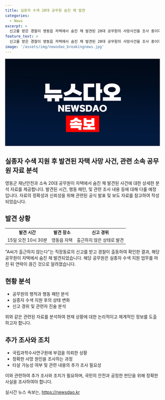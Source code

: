 ```yaml
---
title: 실종자 수색 20대 공무원 숨진 채 발견
categories:
  - News
excerpt: >
  신고를 받은 경찰이 영동읍 자택에서 숨진 채 발견된 20대 공무원의 사망사건을 조사 중이다. 출근을 하지 않아 직장동료의 신고로 경찰이 발견했으며, 사망 원인은 미상이다. 해당 공무원은 실종자 수색 지원 업무를 마치고 퇴근 후 연락이 끊겼다고 한다. 현재 경찰은 부검을 의뢰하여 정확한 사망 원인을 조사 중이다. (출처: 영동군 사진)
feature_text: >
  신고를 받은 경찰이 영동읍 자택에서 숨진 채 발견된 20대 공무원의 사망사건을 조사 중이다. 출근을 하지 않아 직장동료의 신고로 경찰이 발견했으며, 사망 원인은 미상이다. 해당 공무원은 실종자 수색 지원 업무를 마치고 퇴근 후 연락이 끊겼다고 한다. 현재 경찰은 부검을 의뢰하여 정확한 사망 원인을 조사 중이다. (출처: 영동군 사진)
image: '/assets/img/newsdao_breakingnews.jpg'
---
```


<p><img src="/assets/img/newsdao_breakingnews.jpg" alt="cryptoinkorea 속보" /></p>

<h2>실종자 수색 지원 후 발견된 자택 사망 사건, 관련 소속 공무원 자료 분석</h2>

<p data-ke-size="size16">영동군 재난안전과 소속 20대 공무원이 자택에서 숨진 채 발견된 사건에 대한 상세한 분석 자료를 제공합니다. 발견된 시간, 행동 패턴, 및 관련 조사 내용 등에 대해 다룰 예정입니다. 자료의 정확성과 신뢰성을 위해 관련된 공식 발표 및 보도 자료를 참고하여 작성되었습니다.</p>

<h2 data-ke-size="size26">발견 상황</h2>

<table>
  <tr>
    <td style="text-align: center; height: 17px;"><b>발견 시간</b></td>
    <td style="text-align: center; height: 17px;"><b>발견 장소</b></td>
    <td style="text-align: center; height: 17px;"><b>신고 경위</b></td>
  </tr>
  <tr>
    <td style="text-align: center; height: 17px;">15일 오전 10시 30분</td>
    <td style="text-align: center; height: 17px;">영동읍 자택</td>
    <td style="text-align: center; height: 17px;">출근하지 않은 상태로 발견</td>
  </tr>
</table>

<p data-ke-size="size16">"A씨가 출근하지 않는다"는 직장동료의 신고를 받고 경찰이 출동하여 확인한 결과, 해당 공무원이 자택에서 숨진 채 발견되었습니다. 해당 공무원은 실종자 수색 지원 업무를 마친 뒤 연락이 끊긴 것으로 알려졌습니다.</p>

<h2 data-ke-size="size26">현황 분석</h2>

<ul>
  <li>공무원의 행적과 행동 패턴 분석</li>
  <li>실종자 수색 지원 후의 상태 변화</li>
  <li>신고 경위 및 관련자 진술 분석</li>
</ul>

<p data-ke-size="size16">위와 같은 관련된 자료를 분석하여 현재 상황에 대한 논리적이고 체계적인 정보를 도출하고자 합니다.</p>

<h2 data-ke-size="size26">추가 조사와 조치</h2>

<ul>
  <li>국립과학수사연구원에 부검을 의뢰한 상황</li>
  <li>정확한 사망 원인을 조사하는 과정</li>
  <li>타살 가능성 여부 및 관련 내용의 추가 조사 필요성</li>
</ul>

<p data-ke-size="size16">이와 관련하여 추가 조사와 조치가 필요하며, 국민의 안전과 공정한 판단을 위해 정확한 사실을 조사하여야 합니다.</p>
실시간 뉴스 속보는, <a href="https://newsdao.kr" rel="dofollow">https://newsdao.kr</a>


